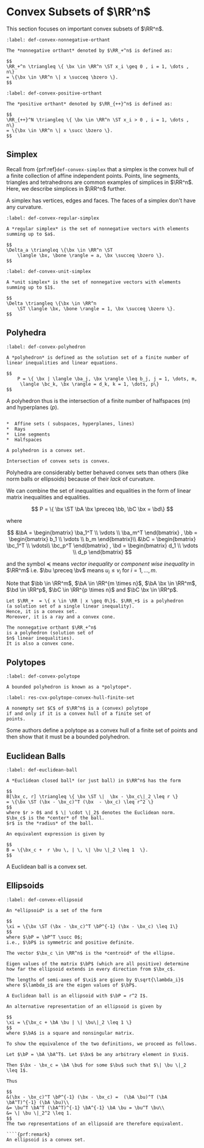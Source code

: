 # Convex Subsets of $\RR^n$

This section focuses on important convex subsets of $\RR^n$.


```{prf:definition} Nonnegative orthant
:label: def-convex-nonnegative-orthant

The *nonnegative orthant* denoted by $\RR_+^n$ is defined as:

$$
\RR_+^n \triangleq \{ \bx \in \RR^n \ST x_i \geq 0 , i = 1, \dots , n\}  
= \{\bx \in \RR^n \| x \succeq \bzero \}.
$$
```

```{prf:definition} Positive orthant
:label: def-convex-positive-orthant

The *positive orthant* denoted by $\RR_{++}^n$ is defined as:

$$
\RR_{++}^N \triangleq \{ \bx \in \RR^n \ST x_i > 0 , i = 1, \dots , n\}  
= \{\bx \in \RR^n \| x \succ \bzero \}.
$$
```

## Simplex

Recall from {prf:ref}`def-convex-simplex` that
a simplex is the convex hull of a finite collection
of affine independent points.
Points, line segments, triangles and tetrahedrons
are common examples of simplices in $\RR^n$.
Here, we describe simplices in $\RR^n$ further.

A simplex has vertices, edges and faces. 
The faces of a simplex don't have any curvature.


```{prf:definition} Regular simplex
:label: def-convex-regular-simplex

A *regular simplex* is the set of nonnegative vectors with elements
summing up to $a$. 

$$
\Delta_a \triangleq \{\bx \in \RR^n \ST 
    \langle \bx, \bone \rangle = a, \bx \succeq \bzero \}.
$$
```

```{prf:definition} Unit simplex
:label: def-convex-unit-simplex

A *unit simplex* is the set of nonnegative vectors with elements
summing up to $1$. 

$$
\Delta \triangleq \{\bx \in \RR^n 
    \ST \langle \bx, \bone \rangle = 1, \bx \succeq \bzero \}.
$$
```


## Polyhedra

````{prf:definition} Polyhedron
:label: def-convex-polyhedron

A *polyhedron* is defined as the solution set of a finite number of linear inequalities and linear equations.

$$
    P = \{ \bx | \langle \ba_j, \bx \rangle \leq b_j, j = 1, \dots, m,
     \langle \bc_k, \bx \rangle = d_k, k = 1, \dots, p\}
$$
````

A polyhedron thus is the intersection of a finite number of halfspaces ($m$)
and hyperplanes ($p$).

````{prf:example} Polyhedra

*  Affine sets ( subspaces, hyperplanes, lines)
*  Rays
*  Line segments
*  Halfspaces
````

````{prf:theorem}
A polyhedron is a convex set.
````
```{prf:proof}
Intersection of convex sets is convex.
```
Polyhedra are considerably better behaved convex sets
than others (like norm balls or ellipsoids)
because of their *lack* of curvature.

We can combine the set of inequalities and equalities in the form of
linear matrix inequalities and equalities.

$$
P = \{ \bx \ST \bA \bx \preceq \bb,  \bC \bx = \bd\}
$$


where

$$
&\bA = \begin{bmatrix}
\ba_1^T \\
\vdots \\
\ba_m^T
\end{bmatrix}
,
\bb = \begin{bmatrix}
b_1 \\
\vdots \\
b_m
\end{bmatrix}\\
&\bC = \begin{bmatrix}
\bc_1^T \\
\vdots\\
\bc_p^T
\end{bmatrix}
,
\bd = \begin{bmatrix}
d_1 \\
\vdots \\
d_p
\end{bmatrix}
$$


and the symbol $\preceq$ means *vector inequality* or 
*component wise inequality* in $\RR^m$ i.e. $\bu \preceq \bv$
means $u_i \leq v_i$ for $i = 1, \dots, m$.

Note that $\bb \in \RR^m$, $\bA \in \RR^{m \times n}$, $\bA \bx \in \RR^m$, 
$\bd \in \RR^p$, $\bC \in \RR^{p \times n}$ and $\bC \bx \in \RR^p$.

````{prf:example} Set of nonnegative numbers
Let $\RR_+  = \{ x \in \RR | x \geq 0\}$. $\RR_+$ is a polyhedron
(a solution set of a single linear inequality). 
Hence, it is a convex set.
Moreover, it is a ray and a convex cone.
````

````{prf:example} Nonnegative orthant
The nonnegative orthant $\RR_+^n$ 
is a polyhedron (solution set of
$n$ linear inequalities). 
It is also a convex cone.
````

## Polytopes

````{prf:definition} Polytope
:label: def-convex-polytope

A bounded polyhedron is known as a *polytope*.
````

```{prf:theorem}
:label: res-cvx-polytope-convex-hull-finite-set

A nonempty set $C$ of $\RR^n$ is a (convex) polytope
if and only if it is a convex hull of a finite set of
points.
```
Some authors define a polytope as a convex hull
of a finite set of points and then show that 
it must be a bounded polyhedron.




## Euclidean Balls

````{prf:definition} Euclidean ball
:label: def-euclidean-ball

A *Euclidean closed ball* (or just ball) in $\RR^n$ has the form

$$
B[\bx_c, r] \triangleq \{ \bx \ST \|  \bx - \bx_c\|_2 \leq r \} 
= \{\bx \ST (\bx - \bx_c)^T (\bx  - \bx_c) \leq r^2 \}
$$
where $r > 0$ and $ \| \cdot \|_2$ denotes the Euclidean norm.
$\bx_c$ is the *center* of the ball.
$r$ is the *radius* of the ball.
````

```{div}
An equivalent expression is given by

$$
B = \{\bx_c +  r \bu \, | \, \| \bu \|_2 \leq 1  \}.
$$
```
A Euclidean ball is a convex set.

## Ellipsoids

````{prf:definition}
:label: def-convex-ellipsoid

An *ellipsoid* is a set of the form

$$
\xi = \{\bx \ST (\bx - \bx_c)^T \bP^{-1} (\bx - \bx_c) \leq 1\}
$$
where $\bP = \bP^T \succ 0$;
i.e., $\bP$ is symmetric and positive definite.

The vector $\bx_c \in \RR^n$ is the *centroid* of the ellipse.

Eigen values of the matrix $\bP$ (which are all positive) determine
how far the ellipsoid extends in every direction from $\bx_c$.

The lengths of semi-axes of $\xi$ are given by $\sqrt{\lambda_i}$
where $\lambda_i$ are the eigen values of $\bP$.
````

 ````{prf:remark}
 A Euclidean ball is an ellipsoid with $\bP = r^2 I$.
````

```{div}
An alternative representation of an ellipsoid is given by

$$
\xi = \{\bx_c + \bA \bu | \| \bu\|_2 \leq 1 \}
$$
where $\bA$ is a square and nonsingular matrix.

To show the equivalence of the two definitions, we proceed as follows.

Let $\bP = \bA \bA^T$. Let $\bx$ be any arbitrary element in $\xi$.

Then $\bx - \bx_c = \bA \bu$ for some $\bu$ such that $\| \bu \|_2 \leq 1$.

Thus

$$
&(\bx - \bx_c)^T \bP^{-1} (\bx - \bx_c) =  (\bA \bu)^T (\bA \bA^T)^{-1} (\bA \bu)\\ 
&= \bu^T \bA^T (\bA^T)^{-1} \bA^{-1} \bA \bu = \bu^T \bu\\
&= \| \bu \|_2^2 \leq 1.
$$
The two representations of an ellipsoid are therefore equivalent.

````{prf:remark}
An ellipsoid is a convex set.
````
